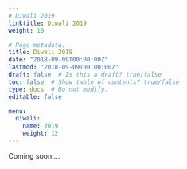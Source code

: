 ```yaml
---
# Diwali 2019
linktitle: Diwali 2019
weight: 10

# Page metadata.
title: Diwali 2019
date: "2018-09-09T00:00:00Z"
lastmod: "2018-09-09T00:00:00Z"
draft: false  # Is this a draft? true/false
toc: false  # Show table of contents? true/false
type: docs  # Do not modify.
editable: false

menu:
  diwali:
    name: 2019
    weight: 12
---
```

Coming soon ...